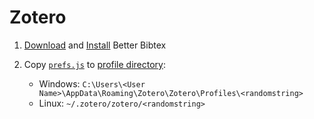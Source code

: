 # Zotero 

1. [Download](https://github.com/retorquere/zotero-better-bibtex/releases) and [Install](https://retorque.re/zotero-better-bibtex/installation/) Better Bibtex

1. Copy [`prefs.js`](https://raw.githubusercontent.com/ms609/preferences/main/Zotero/prefs.js) to [profile directory](https://www.zotero.org/support/kb/profile_directory):
   - Windows: `C:\Users\<User Name>\AppData\Roaming\Zotero\Zotero\Profiles\<randomstring>`
   - Linux: `~/.zotero/zotero/<randomstring>`
